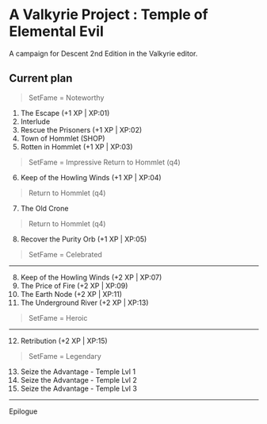 # A Valkyrie Project : Temple of Elemental Evil
A campaign for Descent 2nd Edition in the Valkyrie editor.


Current plan
---
> SetFame = Noteworthy
01. The Escape 			(+1 XP | XP:01) 
02. Interlude			
03. Rescue the Prisoners	(+1 XP | XP:02) 
04. Town of Hommlet (SHOP)
05. Rotten in Hommlet		(+1 XP | XP:03)
> SetFame = Impressive
> Return to Hommlet (q4)
06. Keep of the Howling Winds 	(+1 XP | XP:04) 
> Return to Hommlet (q4)
07. The Old Crone
> Return to Hommlet (q4)
08. Recover the Purity Orb 	(+1 XP | XP:05) 
> SetFame = Celebrated
---
08. Keep of the Howling Winds	(+2 XP | XP:07) 
09. The Price of Fire		(+2 XP | XP:09) 
10. The Earth Node		(+2 XP | XP:11) 
11. The Underground River	(+2 XP | XP:13) 
> SetFame = Heroic
---
12. Retribution			(+2 XP | XP:15) 
>SetFame = Legendary 
13. Seize the Advantage - Temple Lvl 1
14. Seize the Advantage - Temple Lvl 2
15. Seize the Advantage - Temple Lvl 3

---
Epilogue
